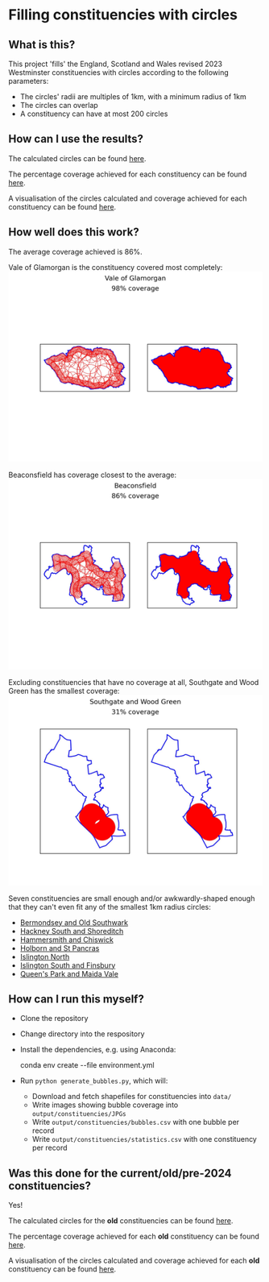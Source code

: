 # Filling constituencies with circles

## What is this?

This project 'fills' the England, Scotland and Wales revised 2023 Westminster constituencies with circles according to the following parameters:
 - The circles' radii are multiples of 1km, with a minimum radius of 1km
 - The circles can overlap
 - A constituency can have at most 200 circles

 ## How can I use the results?

The calculated circles can be found [here](output/constituencies/bubbles.csv).

The percentage coverage achieved for each constituency can be found [here](output/constituencies/statistics.csv).

A visualisation of the circles calculated and coverage achieved for each constituency can be found [here](output/constituencies/JPGs).


## How well does this work?

The average coverage achieved is 86%.

Vale of Glamorgan is the constituency covered most completely:
![Visualisation of the calculated circles and coverage for Vale of Glamorgan](./output/constituencies/JPGs/Vale%20of%20Glamorgan.jpg?raw=true)

Beaconsfield has coverage closest to the average:
![Visualisation of the calculated circles and coverage for Beaconsfield](./output/constituencies/JPGs/Beaconsfield.jpg?raw=true)

Excluding constituencies that have no coverage at all, Southgate and Wood Green has the smallest coverage:
![Visualisation of the calculated circles and coverage for Southgate and Wood Green](./output/constituencies/JPGs/Southgate%20and%20Wood%20Green.jpg?raw=true)

Seven constituencies are small enough and/or awkwardly-shaped enough that they can't even fit any of the smallest 1km radius circles:
 - [Bermondsey and Old Southwark](./output/constituencies/JPGs/Bermondsey%20and%20Old%20Southwark.jpg)
 - [Hackney South and Shoreditch](./output/constituencies/JPGs/Hackney%20South%20and%20Shoreditch.jpg)
 - [Hammersmith and Chiswick](./output/constituencies/JPGs/Hammersmith%20and%20Chiswick.jpg)
 - [Holborn and St Pancras](./output/constituencies/JPGs/Holborn%20and%20St%20Pancras.jpg)
 - [Islington North](./output/constituencies/JPGs/Islington%20North.jpg)
 - [Islington South and Finsbury](./output/constituencies/JPGs/Islington%20South%20and%20Finsbury.jpg)
 - [Queen's Park and Maida Vale](./output/constituencies/JPGs/Queen's%20Park%20and%20Maida%20Vale.jpg)


 ## How can I run this myself?

  - Clone the repository
  - Change directory into the respository
  - Install the dependencies, e.g. using Anaconda:

      conda env create --file environment.yml

  - Run `python generate_bubbles.py`, which will:
    - Download and fetch shapefiles for constituencies into `data/`
    - Write images showing bubble coverage into `output/constituencies/JPGs`
    - Write `output/constituencies/bubbles.csv` with one bubble per record
    - Write `output/constituencies/statistics.csv` with one constituency per record

 ## Was this done for the current/old/pre-2024 constituencies?

 Yes!

The calculated circles for the **old** constituencies can be found [here](https://github.com/12v/boundary-bubbler/blob/old_constituencies/output/old-bubbles.csv).

The percentage coverage achieved for each **old** constituency can be found [here](https://github.com/12v/boundary-bubbler/blob/old_constituencies/output/old-statistics.csv).

A visualisation of the circles calculated and coverage achieved for each **old** constituency can be found [here](https://github.com/12v/boundary-bubbler/tree/old_constituencies/output/constituencies/JPGs).
